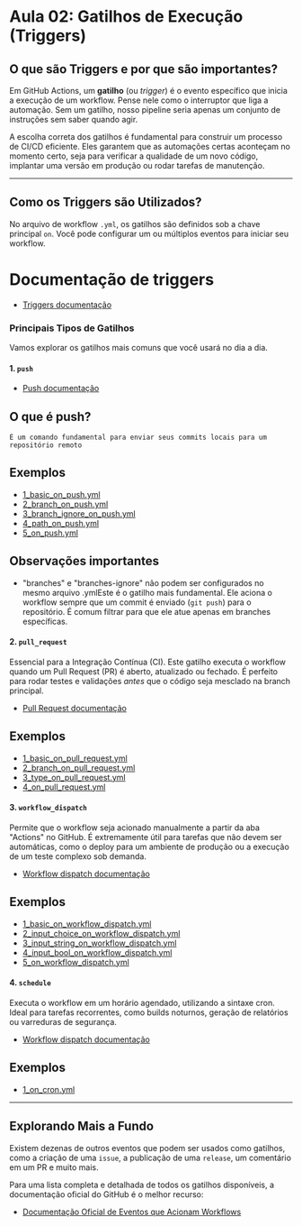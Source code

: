# Aula 02: Gatilhos de Execução (Triggers)

## O que são Triggers e por que são importantes?

Em GitHub Actions, um **gatilho** (ou *trigger*) é o evento específico que inicia a execução de um workflow. Pense nele como o interruptor que liga a automação. Sem um gatilho, nosso pipeline seria apenas um conjunto de instruções sem saber quando agir.

A escolha correta dos gatilhos é fundamental para construir um processo de CI/CD eficiente. Eles garantem que as automações certas aconteçam no momento certo, seja para verificar a qualidade de um novo código, implantar uma versão em produção ou rodar tarefas de manutenção.

---

## Como os Triggers são Utilizados?

No arquivo de workflow `.yml`, os gatilhos são definidos sob a chave principal `on`. Você pode configurar um ou múltiplos eventos para iniciar seu workflow.

# Documentação de triggers
- [Triggers documentação](https://docs.github.com/pt/actions/writing-workflows/choosing-when-your-workflow-runs/events-that-trigger-workflows)

### Principais Tipos de Gatilhos
Vamos explorar os gatilhos mais comuns que você usará no dia a dia.
#### 1. `push`
- [Push documentação](https://docs.github.com/pt/actions/writing-workflows/choosing-when-your-workflow-runs/events-that-trigger-workflows#push)

## O que é push?
    É um comando fundamental para enviar seus commits locais para um repositório remoto

## Exemplos
- [1_basic_on_push.yml](ExemplosPush/1_basic_on_push.yml)
- [2_branch_on_push.yml](ExemplosPush/2_branch_on_push.yml)
- [3_branch_ignore_on_push.yml](ExemplosPush/3_branch_ignore_on_push.yml)
- [4_path_on_push.yml](ExemplosPush/4_path_on_push.yml)
- [5_on_push.yml](ExemplosPush/5_on_push.yml)

## Observações importantes
- "branches" e "branches-ignore" não podem ser configurados no mesmo arquivo .ymlEste é o gatilho mais fundamental. Ele aciona o workflow sempre que um commit é enviado (`git push`) para o repositório. É comum filtrar para que ele atue apenas em branches específicas.

#### 2. `pull_request`
Essencial para a Integração Contínua (CI). Este gatilho executa o workflow quando um Pull Request (PR) é aberto, atualizado ou fechado. É perfeito para rodar testes e validações *antes* que o código seja mesclado na branch principal.
- [Pull Request documentação](https://docs.github.com/pt/actions/writing-workflows/choosing-when-your-workflow-runs/events-that-trigger-workflows#pull_request)

## Exemplos
- [1_basic_on_pull_request.yml](ExemplosPullRequest/1_basic_on_pull_request.yml)
- [2_branch_on_pull_request.yml](ExemplosPullRequest/2_branch_on_pull_request.yml)
- [3_type_on_pull_request.yml](ExemplosPullRequest/3_type_on_pull_request.yml)
- [4_on_pull_request.yml](ExemplosPullRequest/4_on_pull_request.yml)

#### 3. `workflow_dispatch`
Permite que o workflow seja acionado manualmente a partir da aba "Actions" no GitHub. É extremamente útil para tarefas que não devem ser automáticas, como o deploy para um ambiente de produção ou a execução de um teste complexo sob demanda.

- [Workflow dispatch documentação](https://docs.github.com/pt/actions/writing-workflows/choosing-when-your-workflow-runs/events-that-trigger-workflows#workflow_dispatch)

## Exemplos
- [1_basic_on_workflow_dispatch.yml](ExemploWorkflowDispatch/1_basic_on_workflow_dispatch.yml)
- [2_input_choice_on_workflow_dispatch.yml](ExemploWorkflowDispatch/2_input_choice_on_workflow_dispatch.yml)
- [3_input_string_on_workflow_dispatch.yml](ExemploWorkflowDispatch/3_input_string_on_workflow_dispatch.yml)
- [4_input_bool_on_workflow_dispatch.yml](ExemploWorkflowDispatch/4_input_bool_on_workflow_dispatch.yml)
- [5_on_workflow_dispatch.yml](ExemploWorkflowDispatch/5_on_workflow_dispatch.yml)

#### 4. `schedule`
Executa o workflow em um horário agendado, utilizando a sintaxe cron. Ideal para tarefas recorrentes, como builds noturnos, geração de relatórios ou varreduras de segurança.

- [Workflow dispatch documentação](https://docs.github.com/pt/actions/writing-workflows/choosing-when-your-workflow-runs/events-that-trigger-workflows#schedule)

## Exemplos
- [1_on_cron.yml](ExemplosCron/1_on_cron.yml)

---

## Explorando Mais a Fundo

Existem dezenas de outros eventos que podem ser usados como gatilhos, como a criação de uma `issue`, a publicação de uma `release`, um comentário em um PR e muito mais.

Para uma lista completa e detalhada de todos os gatilhos disponíveis, a documentação oficial do GitHub é o melhor recurso:

- [Documentação Oficial de Eventos que Acionam Workflows](https://docs.github.com/pt/actions/writing-workflows/choosing-when-your-workflow-runs/events-that-trigger-workflows)


